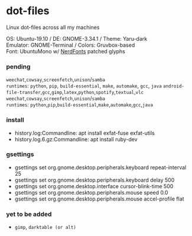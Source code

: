 # dot-files
Linux dot-files across all my machines

OS: Ubuntu-19.10 / DE: GNOME-3.34.1 / Theme: Yaru-dark  
Emulator: GNOME-Terminal / Colors: Gruvbox-based  
Font: UbuntuMono w/ [NerdFonts](https://github.com/ryanoasis/nerd-fonts) patched glyphs

### pending
`weechat`,`cowsay`,`screenfetch`,`unison`/`samba`\
`runtimes`: `python`, `pip`, `build-essential`, `make`, `automake`, `gcc`, `java`
`android-file-transfer`,`gcc`,`gimp`,`latex`,`python`,`spotify`,`textual`,`vlc`\
`weechat`,`cowsay`,`screenfetch`,`unison`/`samba`\
`runtimes`: `python`,`pip`,`build-essential`,`make`,`automake`,`gcc`,`java`

### install
-	history.log:Commandline: apt install exfat-fuse exfat-utils
-	history.log.6.gz:Commandline: apt install ruby-dev

### gsettings  
-	gsettings set org.gnome.desktop.peripherals.keyboard repeat-interval 25
-	gsettings set org.gnome.desktop.peripherals.keyboard delay 500
-	gsettings set org.gnome.desktop.interface cursor-blink-time 500
-	gsettings set org.gnome.desktop.peripherals.mouse speed 0.0
-	gsettings set org.gnome.desktop.peripherals.mouse accel-profile flat

### yet to be added
- `gimp`, `darktable (or alt)`

